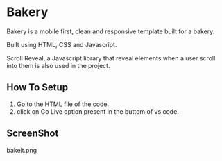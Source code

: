 # Bakery

Bakery is a mobile first, clean and responsive template built for a bakery.

Built using HTML, CSS and Javascript.

Scroll Reveal, a Javascript library that reveal elements when a user scroll into them is also used in the project.

## How To Setup

1. Go to the HTML file of the code.
2. click on Go Live option present in the buttom of vs code.

## ScreenShot

bakeit.png
